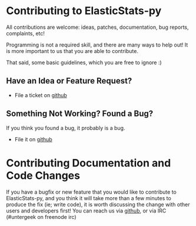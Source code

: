# Contributing to ElasticStats-py

All contributions are welcome: ideas, patches, documentation, bug reports,
complaints, etc!

Programming is not a required skill, and there are many ways to help out!
It is more important to us that you are able to contribute.

That said, some basic guidelines, which you are free to ignore :)

## Have an Idea or Feature Request?

* File a ticket on [github](https://github.com/untergeek/ElasticStats-py/issues)

## Something Not Working? Found a Bug?

If you think you found a bug, it probably is a bug.

* File it on [github](https://github.com/untergeek/ElasticStats-py/issues)

# Contributing Documentation and Code Changes

If you have a bugfix or new feature that you would like to contribute to
ElasticStats-py, and you think it will take more than a few minutes to produce
the fix (ie; write code), it is worth discussing the change with other users and
developers first! You can reach us via [github](https://github.com/untergeek/ElasticStats-py/issues),
or via IRC (#untergeek on freenode irc)
